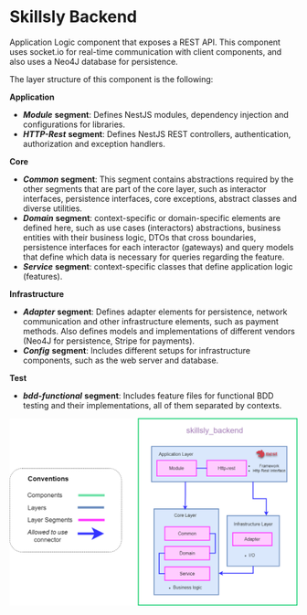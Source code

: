 # Skillsly Backend

Application Logic component that exposes a REST API. This component uses socket.io for real-time
communication with client components, and also uses a Neo4J database for persistence.

The layer structure of this component is the following:

**Application**  

- ***Module*** **segment**: Defines NestJS modules, dependency injection and configurations
  for libraries.
- ***HTTP-Rest*** **segment**: Defines NestJS REST controllers, authentication, authorization and
  exception handlers.

**Core**  

- ***Common*** **segment**:  This segment contains abstractions required by the other segments
that are part of the core layer, such as interactor interfaces, persistence interfaces,
core exceptions, abstract classes and diverse utilities.  
- ***Domain*** **segment**:  context-specific or domain-specific elements are defined here, such
as use cases (interactors) abstractions, business entities with their business logic, DTOs
that cross boundaries, persistence interfaces for each interactor (gateways) and query models
that define which data is necessary for queries regarding the feature.  
- ***Service*** **segment**:  context-specific classes that define application logic (features).  

**Infrastructure**  

- ***Adapter*** **segment**: Defines adapter elements for persistence, network communication
and other infrastructure elements, such as payment methods. Also defines models and
implementations of different vendors (Neo4J for persistence, Stripe for payments).  
- ***Config*** **segment**: Includes different setups for infrastructure components, such as
the web server and database.  

**Test**
- ***bdd-functional*** **segment**: Includes feature files for functional BDD testing and their
implementations, all of them separated by contexts.  

![Layered View](./layer_view.png)
